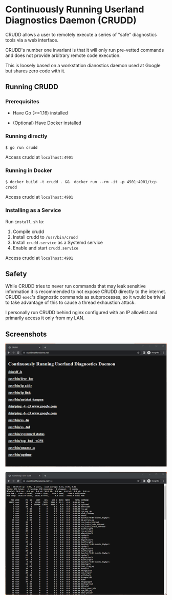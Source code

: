 # Continuously Running Userland Diagnostics Daemon (CRUDD)

CRUDD allows a user to remotely execute a series of "safe" diagnostics tools via a web interface.

CRUDD's number one invariant is that it will only run pre-vetted commands and does not provide arbitrary remote code execution.

This is loosely based on a workstation dianostics daemon used at Google but shares zero code with it.

## Running CRUDD
### Prerequisites

 - Have Go (>=1.16) installed

 - (Optional) Have Docker installed

### Running directly

`$ go run crudd`

Access crudd at `localhost:4901`

### Running in Docker

`$ docker build -t crudd . &&  docker run --rm -it -p 4901:4901/tcp crudd`

Access crudd at `localhost:4901`

### Installing as a Service

Run `install.sh` to:

1) Compile crudd
1) Install crudd to `/usr/bin/crudd`
1) Install `crudd.service` as a Systemd service
1) Enable and start `crudd.service`

Access crudd at `localhost:4901`

## Safety

While CRUDD tries to never run commands that may leak sensitive information it is recommended to not expose CRUDD directly to the internet. CRUDD `exec`'s diagnostic commands as subprocesses, so it would be trivial to take advantage of this to cause a thread exhaustion attack.

I personally run CRUDD behind nginx configured with an IP allowlist and primarily access it only from my LAN.

## Screenshots

![crudd](images/crudd.png)

![top](images/top.png)